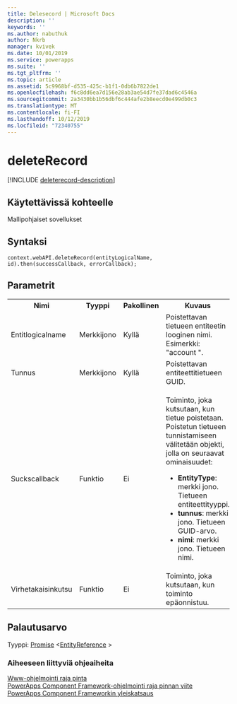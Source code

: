 ```yaml
---
title: Delesecord | Microsoft Docs
description: ''
keywords: ''
ms.author: nabuthuk
author: Nkrb
manager: kvivek
ms.date: 10/01/2019
ms.service: powerapps
ms.suite: ''
ms.tgt_pltfrm: ''
ms.topic: article
ms.assetid: 5c9968bf-d535-425c-b1f1-0db6b7822de1
ms.openlocfilehash: f6c8dd6ea7d156e28ab3ae54d7fe37dad6c4546a
ms.sourcegitcommit: 2a3430bb1b56dbf6c444afe2b8eecd0e499db0c3
ms.translationtype: MT
ms.contentlocale: fi-FI
ms.lasthandoff: 10/12/2019
ms.locfileid: "72340755"
---
```

# <a name="deleterecord"></a>deleteRecord

[!INCLUDE [deleterecord-description](includes/deleterecord-description.md)]

## <a name="available-for"></a>Käytettävissä kohteelle 

Mallipohjaiset sovellukset

## <a name="syntax"></a>Syntaksi

`context.webAPI.deleteRecord(entityLogicalName, id).then(successCallback, errorCallback);`

## <a name="parameters"></a>Parametrit

<table style="width:100%">
<tr>
<th>Nimi</th>
<th>Tyyppi</th>
<th>Pakollinen</th>
<th>Kuvaus</th>
</tr>
<tr>
<td>Entitlogicalname</td>
<td>Merkkijono</td>
<td>Kyllä</td>
<td>Poistettavan tietueen entiteetin looginen nimi. Esimerkki: &quot;account &quot;. </td>
</tr>
<tr>
<td>Tunnus</td>
<td>Merkkijono</td>
<td>Kyllä</td>
<td>Poistettavan entiteettitietueen GUID.</td>
</tr>
<tr>
<td>Suckscallback</td>
<td>Funktio</td>
<td>Ei</td>
<td><p>Toiminto, joka kutsutaan, kun tietue poistetaan. Poistetun tietueen tunnistamiseen välitetään objekti, jolla on seuraavat ominaisuudet:</p>
<ul>
<li><b>EntityType</b>: merkki jono. Tietueen entiteettityyppi.</li>
<li><b>tunnus</b>: merkki jono. Tietueen GUID-arvo.</li>
<li><b>nimi</b>: merkki jono. Tietueen nimi.</li>
</ul></td>
</tr>
<tr>
<td>Virhetakaisinkutsu</td>
<td>Funktio</td>
<td>Ei</td>
<td>Toiminto, joka kutsutaan, kun toiminto epäonnistuu.</td>
</tr>
</table>

## <a name="return-value"></a>Palautusarvo

Tyyppi: [Promise](https://developer.mozilla.org/docs/Web/JavaScript/reference/Global_Objects/Promise) <[EntityReference](../entityreference.md) >

### <a name="related-topics"></a>Aiheeseen liittyviä ohjeaiheita

[Www-ohjelmointi raja pinta](../webapi.md)<br/>
[PowerApps Component Framework-ohjelmointi raja pinnan viite](../../reference/index.md)<br/>
[PowerApps Component Frameworkin yleiskatsaus](../../overview.md)